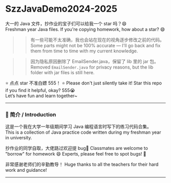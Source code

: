 # SzzJavaDemo2024-2025  
大一的 Java 文件，抄作业的宝子们可以给我一个 star 吗？😄  
Freshman year Java files. If you're copying homework, how about a star? 😄

>> 有一些可能不太准确，我也会站在现在的视角逐步修改之前的代码。  
>> Some parts might not be 100% accurate — I'll go back and fix them from time to time with my current knowledge.

>> 因为隐私原因删除了 EmailSender.java，保留了 lib 里的 jar 包。  
>> Removed `EmailSender.java` for privacy reasons, but the lib folder with jar files is still here.

⭐ 点点 star 不准白嫖 555！
⭐ Please don't just silently take it! Star this repo if you find it helpful, okay? 555😭  
Let’s have fun and learn together~

---

### 📁 简介 / Introduction  
这是一个我在大学一年级期间学习 Java 编程语言时写下的练习代码合集。  
This is a collection of Java practice code written during my freshman year in university.

抄作业的同学自取，大佬路过欢迎提 bug👏 
Classmates are welcome to "borrow" for homework 😄 Experts, please feel free to spot bugs! 👏

非常感谢老师们的辛勤教导！
Huge thanks to all the teachers for their hard work and guidance!

---
